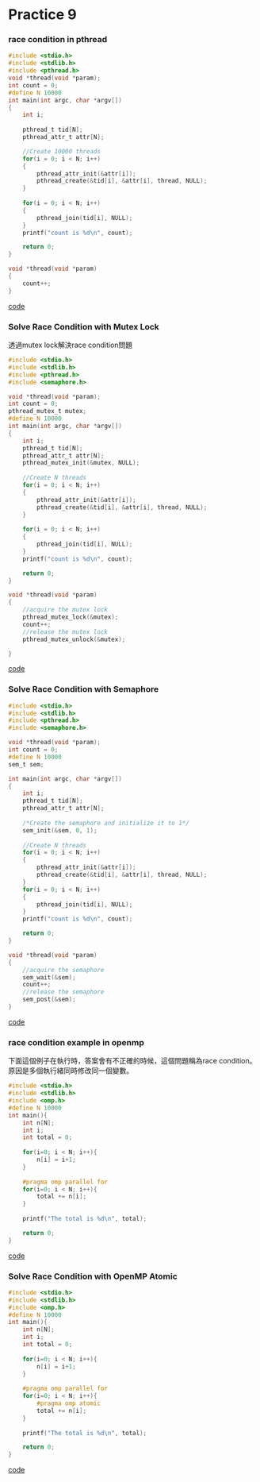 # Practice 9
### race condition in pthread
```C
#include <stdio.h>
#include <stdlib.h>
#include <pthread.h>
void *thread(void *param);
int count = 0;
#define N 10000
int main(int argc, char *argv[])
{
	int i;
	
	pthread_t tid[N];
	pthread_attr_t attr[N];

	//Create 10000 threads
	for(i = 0; i < N; i++)
	{
		pthread_attr_init(&attr[i]);
		pthread_create(&tid[i], &attr[i], thread, NULL);
	}
	
	for(i = 0; i < N; i++)
	{
 		pthread_join(tid[i], NULL);
	}
	printf("count is %d\n", count);

	return 0;
}

void *thread(void *param)
{
	count++;
}
```
[code](race_condition_pthread.c)

### Solve Race Condition with Mutex Lock
透過mutex lock解決race condition問題
```C
#include <stdio.h>
#include <stdlib.h>
#include <pthread.h>
#include <semaphore.h>

void *thread(void *param);
int count = 0;
pthread_mutex_t mutex;
#define N 10000
int main(int argc, char *argv[])
{
	int i;
	pthread_t tid[N];
	pthread_attr_t attr[N];
	pthread_mutex_init(&mutex, NULL);
	
	//Create N threads
	for(i = 0; i < N; i++)
	{
		pthread_attr_init(&attr[i]);
		pthread_create(&tid[i], &attr[i], thread, NULL);
	}
	
	for(i = 0; i < N; i++)
	{
		pthread_join(tid[i], NULL);
	}
	printf("count is %d\n", count);

	return 0;
}

void *thread(void *param)
{
	//acquire the mutex lock
	pthread_mutex_lock(&mutex);
	count++;
	//release the mutex lock
	pthread_mutex_unlock(&mutex);

}
```
[code](race_condition_mutex.c)

### Solve Race Condition with Semaphore
```C
#include <stdio.h>
#include <stdlib.h>
#include <pthread.h>
#include <semaphore.h>

void *thread(void *param);
int count = 0;
#define N 10000
sem_t sem;

int main(int argc, char *argv[])
{
	int i;
	pthread_t tid[N];
	pthread_attr_t attr[N];
	
	/*Create the semaphore and initialize it to 1*/
	sem_init(&sem, 0, 1);
	
	//Create N threads
	for(i = 0; i < N; i++)
	{
 		pthread_attr_init(&attr[i]);
 		pthread_create(&tid[i], &attr[i], thread, NULL);
	}
	for(i = 0; i < N; i++)
	{
 		pthread_join(tid[i], NULL);
	}
	printf("count is %d\n", count);

	return 0;
}

void *thread(void *param)
{
	//acquire the semaphore
	sem_wait(&sem);
	count++;
	//release the semaphore
	sem_post(&sem);
}
```
[code](race_condition_semaphore.c)

### race condition example in openmp
下面這個例子在執行時，答案會有不正確的時候，這個問題稱為race condition。原因是多個執行緒同時修改同一個變數。
```C
#include <stdio.h>
#include <stdlib.h>
#include <omp.h>
#define N 10000
int main(){
    int n[N];
    int i;
	int total = 0;
	
	for(i=0; i < N; i++){
		n[i] = i+1;  
	}
	
	#pragma omp parallel for
	for(i=0; i < N; i++){
		total += n[i];
	}
	
	printf("The total is %d\n", total);

	return 0;
}
```
[code](race_condition_openmp.c)

### Solve Race Condition with OpenMP Atomic
```C
#include <stdio.h>
#include <stdlib.h>
#include <omp.h>
#define N 10000
int main(){
    int n[N];
    int i;
	int total = 0;
	
	for(i=0; i < N; i++){
		n[i] = i+1;  
	}
	
	#pragma omp parallel for
	for(i=0; i < N; i++){
		#pragma omp atomic
		total += n[i];
	}
	
	printf("The total is %d\n", total);

	return 0;
}
```
[code](race_condition_openmp_atomic.c)

